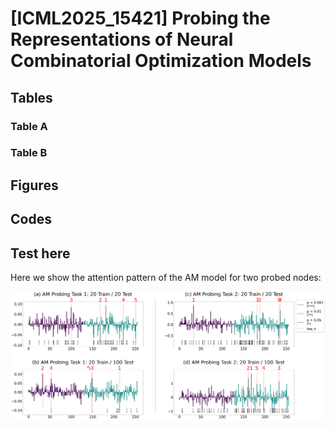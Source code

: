 # [ICML2025_15421] Probing the Representations of Neural Combinatorial Optimization Models


## Tables
### Table A


### Table B




## Figures



## Codes


## Test here

Here we show the attention pattern of the AM model for two probed nodes:

![Figure A1](figures/figs_A/fig_A1_ssprobe_am_p1p2.png)
